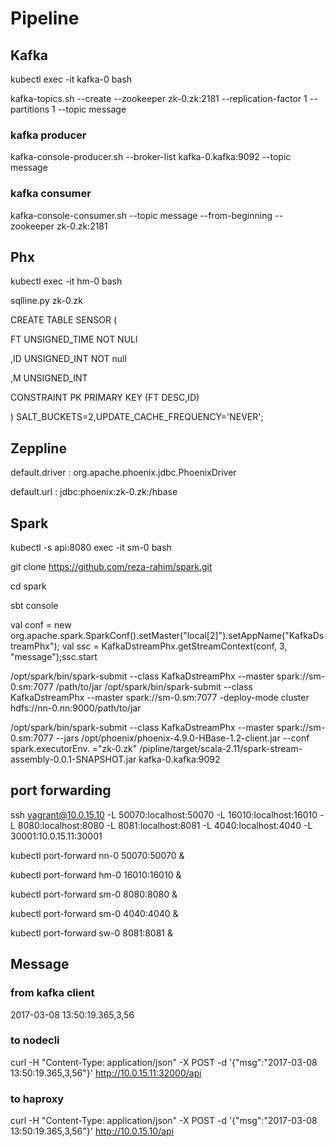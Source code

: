 # Pipeline

## Kafka
kubectl  exec -it kafka-0 bash

kafka-topics.sh --create --zookeeper zk-0.zk:2181 --replication-factor 1 --partitions 1 --topic message

### kafka producer
kafka-console-producer.sh --broker-list kafka-0.kafka:9092 --topic message

### kafka consumer
kafka-console-consumer.sh --topic message --from-beginning --zookeeper zk-0.zk:2181


## Phx
kubectl exec -it hm-0 bash

sqlline.py zk-0.zk

CREATE TABLE SENSOR (

FT UNSIGNED_TIME NOT NULl

,ID UNSIGNED_INT NOT null

,M UNSIGNED_INT

CONSTRAINT PK PRIMARY KEY (FT DESC,ID)

) SALT_BUCKETS=2,UPDATE_CACHE_FREQUENCY='NEVER';

## Zeppline

default.driver : org.apache.phoenix.jdbc.PhoenixDriver

default.url : jdbc:phoenix:zk-0.zk:/hbase


## Spark

kubectl -s api:8080 exec -it sm-0 bash

git clone https://github.com/reza-rahim/spark.git

cd spark 

sbt console 

val conf = new org.apache.spark.SparkConf().setMaster("local[2]").setAppName("KafkaDstreamPhx"); val ssc =  KafkaDstreamPhx.getStreamContext(conf, 3, "message");ssc.start

/opt/spark/bin/spark-submit --class KafkaDstreamPhx --master spark://sm-0.sm:7077 /path/to/jar
/opt/spark/bin/spark-submit --class KafkaDstreamPhx --master spark://sm-0.sm:7077 -deploy-mode cluster hdfs://nn-0.nn:9000/path/to/jar


/opt/spark/bin/spark-submit --class KafkaDstreamPhx --master spark://sm-0.sm:7077 --jars /opt/phoenix/phoenix-4.9.0-HBase-1.2-client.jar --conf spark.executorEnv.	="zk-0.zk"  /pipline/target/scala-2.11/spark-stream-assembly-0.0.1-SNAPSHOT.jar kafka-0.kafka:9092


## port forwarding

ssh vagrant@10.0.15.10 -L 50070:localhost:50070 -L 16010:localhost:16010 -L 8080:localhost:8080 -L 8081:localhost:8081  -L 4040:localhost:4040 -L 30001:10.0.15.11:30001

kubectl port-forward nn-0 50070:50070 &

kubectl  port-forward hm-0 16010:16010 &

kubectl  port-forward sm-0 8080:8080 &

kubectl port-forward sm-0 4040:4040 &

kubectl  port-forward sw-0 8081:8081 &

## Message
### from kafka client

2017-03-08 13:50:19.365,3,56

### to nodecli

curl -H "Content-Type: application/json" -X POST -d '{"msg":"2017-03-08 13:50:19.365,3,56"}'  http://10.0.15.11:32000/api

### to haproxy
curl -H "Content-Type: application/json" -X POST -d '{"msg":"2017-03-08 13:50:19.365,3,56"}'  http://10.0.15.10/api


